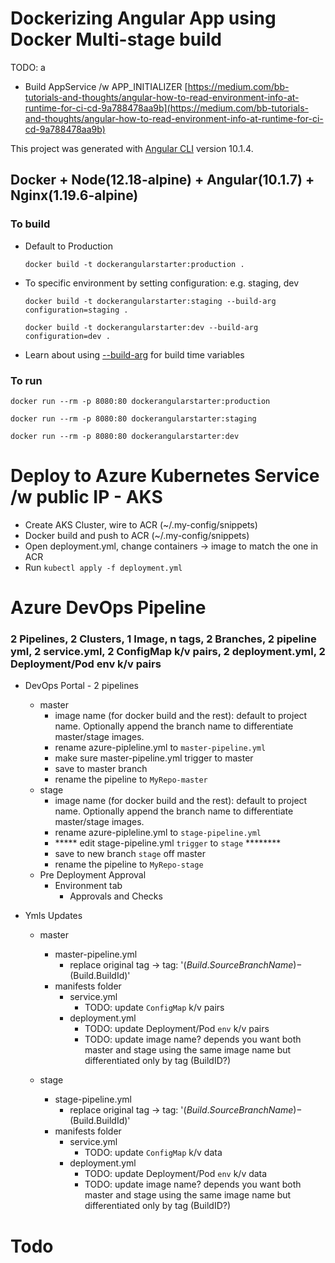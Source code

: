# Dockerizing Angular App using Docker Multi-stage build

TODO: a
- Build AppService /w APP_INITIALIZER
[https://medium.com/bb-tutorials-and-thoughts/angular-how-to-read-environment-info-at-runtime-for-ci-cd-9a788478aa9b](https://medium.com/bb-tutorials-and-thoughts/angular-how-to-read-environment-info-at-runtime-for-ci-cd-9a788478aa9b)

This project was generated with [Angular CLI](https://github.com/angular/angular-cli) version 10.1.4.

## Docker + Node(12.18-alpine) + Angular(10.1.7) + Nginx(1.19.6-alpine)

### To build

- Default to Production
    ```
    docker build -t dockerangularstarter:production .
    ```

- To specific environment by setting configuration: e.g. staging, dev
    ```
    docker build -t dockerangularstarter:staging --build-arg configuration=staging .
    ```
    ```
    docker build -t dockerangularstarter:dev --build-arg configuration=dev .
    ```
- Learn about using [--build-arg](https://docs.docker.com/engine/reference/commandline/build/#set-build-time-variables---build-arg)  for build time variables

### To run

  ```
  docker run --rm -p 8080:80 dockerangularstarter:production
  ```
  ```
  docker run --rm -p 8080:80 dockerangularstarter:staging
  ```
  ```
  docker run --rm -p 8080:80 dockerangularstarter:dev
  ```

# Deploy to Azure Kubernetes Service /w public IP - AKS

- Create AKS Cluster, wire to ACR (~/.my-config/snippets)
- Docker build and push to ACR (~/.my-config/snippets)
- Open deployment.yml, change containers -> image to match the one in ACR
- Run `kubectl apply -f deployment.yml`

# Azure DevOps Pipeline
### 2 Pipelines, 2 Clusters, 1 Image, n tags, 2 Branches, 2 pipeline yml, 2 service.yml, 2 ConfigMap k/v pairs, 2 deployment.yml, 2 Deployment/Pod env k/v pairs
- DevOps Portal - 2 pipelines
  - master
    - image name (for docker build and the rest): default to project name. Optionally append the branch name to differentiate master/stage images.
    - rename azure-pipleline.yml to `master-pipeline.yml`
    - make sure master-pipeline.yml trigger to master 
    - save to master branch
    - rename the pipeline to `MyRepo-master`
  - stage
    - image name (for docker build and the rest): default to project name. Optionally append the branch name to differentiate master/stage images.
    - rename azure-pipleline.yml to `stage-pipeline.yml`
    - ***** edit stage-pipeline.yml `trigger` to `stage` ********
    - save to new branch `stage` off master
    - rename the pipeline to `MyRepo-stage`
  - Pre Deployment Approval
    - Environment tab
      - Approvals and Checks

- Ymls Updates
  - master
    - master-pipeline.yml
      - replace original tag -> tag: '$(Build.SourceBranchName)-$(Build.BuildId)'
    - manifests folder
      - service.yml
        - TODO: update `ConfigMap` k/v pairs
      - deployment.yml
        - TODO: update Deployment/Pod `env` k/v pairs
        - TODO: update image name? depends you want both master and stage using the same image name but differentiated only by tag (BuildID?)

  - stage
    - stage-pipeline.yml
      - replace original tag -> tag: '$(Build.SourceBranchName)-$(Build.BuildId)'
    - manifests folder
      - service.yml
        - TODO: update `ConfigMap` k/v data
      - deployment.yml
        - TODO: update Deployment/Pod `env` k/v data
        - TODO: update image name? depends you want both master and stage using the same image name but differentiated only by tag (BuildID?)



# Todo



